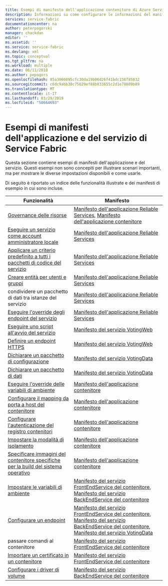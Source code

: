 ```yaml
---
title: Esempi di manifesto dell'applicazione contenitore di Azure Service Fabric | Microsoft Docs
description: Informazioni su come configurare le informazioni del manifesto dell'applicazione e del servizio per un'applicazione di Service Fabric.
services: service-fabric
documentationcenter: na
author: peterpogorski
manager: chackdan
editor: ''
ms.assetid: ''
ms.service: service-fabric
ms.devlang: xml
ms.topic: conceptual
ms.tgt_pltfrm: na
ms.workload: multiple
ms.date: 06/11/2018
ms.author: pepogors
ms.openlocfilehash: 85a3066095cfc30da19b06d26f41bdc156f85832
ms.sourcegitcommit: c6dc9abb30c75629ef88b833655c2d1e78609b89
ms.translationtype: MT
ms.contentlocale: it-IT
ms.lasthandoff: 03/29/2019
ms.locfileid: "58664693"
---
```

# <a name="service-fabric-application-and-service-manifest-examples"></a>Esempi di manifesti dell'applicazione e del servizio di Service Fabric
Questa sezione contiene esempi di manifesti dell'applicazione e del servizio. Questi esempi non sono concepiti per illustrare scenari importanti, ma per mostrare le diverse impostazioni disponibili e come usarle. 

Di seguito è riportato un indice delle funzionalità illustrate e dei manifesti di esempio in cui sono incluse.

|Funzionalità|Manifesto|
|---|---|
|[Governance delle risorse](service-fabric-resource-governance.md)|[Manifesto dell'applicazione Reliable Services](service-fabric-manifest-example-reliable-services-app.md#application-manifest), [Manifesto dell'applicazione contenitore](service-fabric-manifest-example-container-app.md#application-manifest)|
|[Eseguire un servizio come account amministratore locale](service-fabric-application-runas-security.md)|[Manifesto dell'applicazione Reliable Services](service-fabric-manifest-example-reliable-services-app.md#application-manifest)|
|[Applicare un criterio predefinito a tutti i pacchetti di codice del servizio](service-fabric-application-runas-security.md#apply-a-default-policy-to-all-service-code-packages)|[Manifesto dell'applicazione Reliable Services](service-fabric-manifest-example-reliable-services-app.md#application-manifest)|
|[Creare entità per utenti e gruppi](service-fabric-application-runas-security.md)|[Manifesto dell'applicazione Reliable Services](service-fabric-manifest-example-reliable-services-app.md#application-manifest)|
|condividere un pacchetto di dati tra istanze del servizio|[Manifesto dell'applicazione Reliable Services](service-fabric-manifest-example-reliable-services-app.md#application-manifest)|
|[Eseguire l'override degli endpoint del servizio](service-fabric-service-manifest-resources.md#overriding-endpoints-in-servicemanifestxml)|[Manifesto dell'applicazione Reliable Services](service-fabric-manifest-example-reliable-services-app.md#application-manifest)|
|[Eseguire uno script all'avvio del servizio](service-fabric-run-script-at-service-startup.md)|[Manifesto del servizio VotingWeb](service-fabric-manifest-example-reliable-services-app.md#votingweb-service-manifest)|
|[Definire un endpoint HTTPS](service-fabric-tutorial-dotnet-app-enable-https-endpoint.md#define-an-https-endpoint-in-the-service-manifest)|[Manifesto del servizio VotingWeb](service-fabric-manifest-example-reliable-services-app.md#votingweb-service-manifest)|
|[Dichiarare un pacchetto di configurazione](service-fabric-application-and-service-manifests.md)|[Manifesto del servizio VotingData](service-fabric-manifest-example-reliable-services-app.md#votingdata-service-manifest)|
|[Dichiarare un pacchetto di dati](service-fabric-application-and-service-manifests.md)|[Manifesto del servizio VotingData](service-fabric-manifest-example-reliable-services-app.md#votingdata-service-manifest)|
|[Eseguire l'override delle variabili di ambiente](service-fabric-get-started-containers.md#configure-and-set-environment-variables)|[Manifesto dell'applicazione contenitore](service-fabric-manifest-example-container-app.md#application-manifest)|
|[Configurare il mapping da porta a host del contenitore](service-fabric-get-started-containers.md#configure-container-port-to-host-port-mapping-and-container-to-container-discovery)| [Manifesto dell'applicazione contenitore](service-fabric-manifest-example-container-app.md#application-manifest)|
|[Configurare l'autenticazione del registro contenitori](service-fabric-get-started-containers.md#configure-container-registry-authentication)|[Manifesto dell'applicazione contenitore](service-fabric-manifest-example-container-app.md#application-manifest)|
|[Impostare la modalità di isolamento](service-fabric-get-started-containers.md#configure-isolation-mode)|[Manifesto dell'applicazione contenitore](service-fabric-manifest-example-container-app.md#application-manifest)|
|[Specificare immagini del contenitore specifiche per la build del sistema operativo](service-fabric-get-started-containers.md#specify-os-build-specific-container-images)|[Manifesto dell'applicazione contenitore](service-fabric-manifest-example-container-app.md#application-manifest)|
|[Impostare le variabili di ambiente](service-fabric-get-started-containers.md#configure-and-set-environment-variables)|[Manifesto del servizio FrontEndService del contenitore](service-fabric-manifest-example-container-app.md#frontendservice-service-manifest), [Manifesto del servizio BackEndService del contenitore](service-fabric-manifest-example-container-app.md#backendservice-service-manifest)|
|[Configurare un endpoint](service-fabric-get-started-containers.md#configure-communication)|[Manifesto del servizio FrontEndService del contenitore](service-fabric-manifest-example-container-app.md#frontendservice-service-manifest), [Manifesto del servizio BackEndService del contenitore](service-fabric-manifest-example-container-app.md#backendservice-service-manifest), [Manifesto del servizio VotingData](service-fabric-manifest-example-reliable-services-app.md#votingdata-service-manifest)|
|passare comandi al contenitore|[Manifesto del servizio FrontEndService del contenitore](service-fabric-manifest-example-container-app.md#frontendservice-service-manifest)|
|[Importare un certificato in un contenitore](service-fabric-securing-containers.md)|[Manifesto del servizio FrontEndService del contenitore](service-fabric-manifest-example-container-app.md#frontendservice-service-manifest)|
|[Configurare i driver di volume](service-fabric-containers-volume-logging-drivers.md)|[Manifesto del servizio BackEndService del contenitore](service-fabric-manifest-example-container-app.md#backendservice-service-manifest)|

